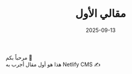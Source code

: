 ﻿---
title: "مقالي الأول"
date: 2025-09-13
---

مرحباً بكم 👋  
هذا هو أول مقال أجرب به Netlify CMS ✍️
